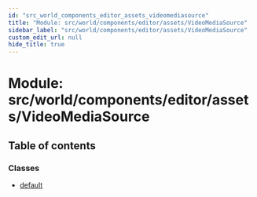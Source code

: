 ```yaml
---
id: "src_world_components_editor_assets_videomediasource"
title: "Module: src/world/components/editor/assets/VideoMediaSource"
sidebar_label: "src/world/components/editor/assets/VideoMediaSource"
custom_edit_url: null
hide_title: true
---
```


# Module: src/world/components/editor/assets/VideoMediaSource

## Table of contents

### Classes

- [default](../classes/src_world_components_editor_assets_videomediasource.default.md)
